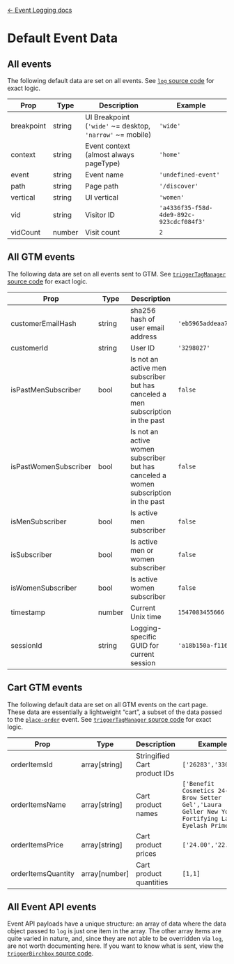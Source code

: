 [← Event Logging docs](/guides/event-logging)

# Default Event Data

## All events

The following default data are set on all events. See [`log` source code](/src/utils/logging/index.js) for exact logic.

Prop|Type|Description|Example
---|---|---|---
breakpoint|string|UI Breakpoint (`'wide'` ~= desktop, `'narrow'` ~= mobile)|`'wide'`
context|string|Event context (almost always pageType)|`'home'`
event|string|Event name|`'undefined-event'`
path|string|Page path|`'/discover'`
vertical|string|UI vertical|`'women'`
vid|string|Visitor ID|`'a4336f35-f58d-4de9-892c-923cdcf084f3'`
vidCount|number|Visit count|`2`

## All GTM events

The following data are set on all events sent to GTM. See [`triggerTagManager` source code](/src/utils/logging/tagManager.js) for exact logic.

Prop|Type|Description|Example
---|---|---|---
customerEmailHash|string|sha256 hash of user email address|`'eb5965addeaa717bbac9c301c84fd1d84bf5b2'`
customerId|string|User ID|`'3298027'`
isPastMenSubscriber|bool|Is not an active men subscriber but has canceled a men subscription in the past|`false`
isPastWomenSubscriber|bool|Is not an active women subscriber but has canceled a women subscription in the past|`false`
isMenSubscriber|bool|Is active men subscriber|`false`
isSubscriber|bool|Is active men or women subscriber|`false`
isWomenSubscriber|bool|Is active women subscriber|`false`
timestamp|number|Current Unix time|`1547083455666`
sessionId|string|Logging-specific GUID for current session|`'a18b150a-f116-4082-9d3a-988074c6a14b'`

## Cart GTM events

The following default data are set on all GTM events on the cart page. These data are essentially a lightweight “cart”, a subset of the data passed to the [`place-order`](/guides/event-logging/events/place-order.md) event. See [`triggerTagManager` source code](/src/utils/logging/tagManager.js) for exact logic.

Prop|Type|Description|Example
---|---|---|---
orderItemsId|array[string]|Stringified Cart product IDs|`['26283','33033']`
orderItemsName|array[string]|Cart product names|`['Benefit Cosmetics 24-Hr Brow Setter Gel','Laura Geller New York Fortifying Lashes Eyelash Primer']`
orderItemsPrice|array[string]|Cart product prices|`['24.00','22.00']`
orderItemsQuantity|array[number]|Cart product quantities|`[1,1]`

## All Event API events

Event API payloads have a unique structure: an array of data where the data object passed to `log` is just one item in the array. The other array items are quite varied in nature, and, since they are not able to be overridden via `log`, are not worth documenting here. If you want to know what is sent, view the [`triggerBirchbox` source code](/src/utils/logging/birchbox.js).
